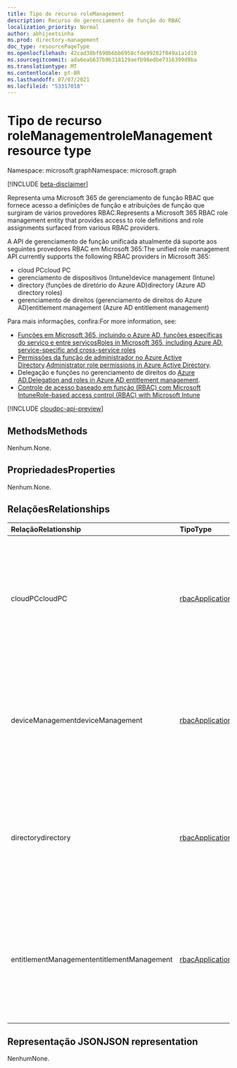 ```yaml
---
title: Tipo de recurso roleManagement
description: Recurso de gerenciamento de função do RBAC
localization_priority: Normal
author: abhijeetsinha
ms.prod: directory-management
doc_type: resourcePageType
ms.openlocfilehash: 42cad38bf690b6bb6958cfde99282f049a1a1d10
ms.sourcegitcommit: ada6eab637b9b318129aefb98edbe7316399d9ba
ms.translationtype: MT
ms.contentlocale: pt-BR
ms.lasthandoff: 07/07/2021
ms.locfileid: "53317018"
---
```

# <a name="rolemanagement-resource-type"></a><span data-ttu-id="3b4ad-103">Tipo de recurso roleManagement</span><span class="sxs-lookup"><span data-stu-id="3b4ad-103">roleManagement resource type</span></span>

<span data-ttu-id="3b4ad-104">Namespace: microsoft.graph</span><span class="sxs-lookup"><span data-stu-id="3b4ad-104">Namespace: microsoft.graph</span></span>

[!INCLUDE [beta-disclaimer](../../includes/beta-disclaimer.md)]

<span data-ttu-id="3b4ad-105">Representa uma Microsoft 365 de gerenciamento de função RBAC que fornece acesso a definições de função e atribuições de função que surgiram de vários provedores RBAC.</span><span class="sxs-lookup"><span data-stu-id="3b4ad-105">Represents a Microsoft 365 RBAC role management entity that provides access to role definitions and role assignments surfaced from various RBAC providers.</span></span> 

<span data-ttu-id="3b4ad-106">A API de gerenciamento de função unificada atualmente dá suporte aos seguintes provedores RBAC em Microsoft 365:</span><span class="sxs-lookup"><span data-stu-id="3b4ad-106">The unified role management API currently supports the following RBAC providers in Microsoft 365:</span></span>
- <span data-ttu-id="3b4ad-107">cloud PC</span><span class="sxs-lookup"><span data-stu-id="3b4ad-107">cloud PC</span></span> 
- <span data-ttu-id="3b4ad-108">gerenciamento de dispositivos (Intune)</span><span class="sxs-lookup"><span data-stu-id="3b4ad-108">device management (Intune)</span></span>
- <span data-ttu-id="3b4ad-109">directory (funções de diretório do Azure AD)</span><span class="sxs-lookup"><span data-stu-id="3b4ad-109">directory (Azure AD directory roles)</span></span>
- <span data-ttu-id="3b4ad-110">gerenciamento de direitos (gerenciamento de direitos do Azure AD)</span><span class="sxs-lookup"><span data-stu-id="3b4ad-110">entitlement management (Azure AD entitlement management)</span></span>
 
<span data-ttu-id="3b4ad-111">Para mais informações, confira:</span><span class="sxs-lookup"><span data-stu-id="3b4ad-111">For more information, see:</span></span> 
* [<span data-ttu-id="3b4ad-112">Funções em Microsoft 365, incluindo o Azure AD, funções específicas do serviço e entre serviços</span><span class="sxs-lookup"><span data-stu-id="3b4ad-112">Roles in Microsoft 365, including Azure AD, service-specific and cross-service roles</span></span>](/azure/active-directory/roles/concept-understand-roles#how-azure-ad-roles-are-different-from-other-microsoft-365-roles) 
* <span data-ttu-id="3b4ad-113">[Permissões da função de administrador no Azure Active Directory](/azure/active-directory/users-groups-roles/directory-assign-admin-roles).</span><span class="sxs-lookup"><span data-stu-id="3b4ad-113">[Administrator role permissions in Azure Active Directory](/azure/active-directory/users-groups-roles/directory-assign-admin-roles).</span></span>
* <span data-ttu-id="3b4ad-114">Delegação e funções no gerenciamento de direitos do [Azure AD.](/azure/active-directory/governance/entitlement-management-delegate)</span><span class="sxs-lookup"><span data-stu-id="3b4ad-114">[Delegation and roles in Azure AD entitlement management](/azure/active-directory/governance/entitlement-management-delegate).</span></span>
* [<span data-ttu-id="3b4ad-115">Controle de acesso baseado em função (RBAC) com Microsoft Intune</span><span class="sxs-lookup"><span data-stu-id="3b4ad-115">Role-based access control (RBAC) with Microsoft Intune</span></span>](/mem/intune/fundamentals/role-based-access-control)

[!INCLUDE [cloudpc-api-preview](../../includes/cloudpc-api-preview.md)]

## <a name="methods"></a><span data-ttu-id="3b4ad-116">Methods</span><span class="sxs-lookup"><span data-stu-id="3b4ad-116">Methods</span></span>

<span data-ttu-id="3b4ad-117">Nenhum.</span><span class="sxs-lookup"><span data-stu-id="3b4ad-117">None.</span></span>

## <a name="properties"></a><span data-ttu-id="3b4ad-118">Propriedades</span><span class="sxs-lookup"><span data-stu-id="3b4ad-118">Properties</span></span>

<span data-ttu-id="3b4ad-119">Nenhum.</span><span class="sxs-lookup"><span data-stu-id="3b4ad-119">None.</span></span>

## <a name="relationships"></a><span data-ttu-id="3b4ad-120">Relações</span><span class="sxs-lookup"><span data-stu-id="3b4ad-120">Relationships</span></span>

| <span data-ttu-id="3b4ad-121">Relação</span><span class="sxs-lookup"><span data-stu-id="3b4ad-121">Relationship</span></span> | <span data-ttu-id="3b4ad-122">Tipo</span><span class="sxs-lookup"><span data-stu-id="3b4ad-122">Type</span></span>        | <span data-ttu-id="3b4ad-123">Descrição</span><span class="sxs-lookup"><span data-stu-id="3b4ad-123">Description</span></span> |
|:-------------|:------------|:------------|
|<span data-ttu-id="3b4ad-124">cloudPC</span><span class="sxs-lookup"><span data-stu-id="3b4ad-124">cloudPC</span></span>|[<span data-ttu-id="3b4ad-125">rbacApplicationMultiple</span><span class="sxs-lookup"><span data-stu-id="3b4ad-125">rbacApplicationMultiple</span></span>](rbacapplicationmultiple.md)|<span data-ttu-id="3b4ad-126">Fornece acesso a definições de função e atribuições de função de um provedor de RBAC de computador na nuvem.</span><span class="sxs-lookup"><span data-stu-id="3b4ad-126">Provides access to role definitions and role assignments of a cloud PC RBAC provider.</span></span> <span data-ttu-id="3b4ad-127">Somente leitura.</span><span class="sxs-lookup"><span data-stu-id="3b4ad-127">Read-only.</span></span> <span data-ttu-id="3b4ad-128">Anulável.</span><span class="sxs-lookup"><span data-stu-id="3b4ad-128">Nullable.</span></span>|
|<span data-ttu-id="3b4ad-129">deviceManagement</span><span class="sxs-lookup"><span data-stu-id="3b4ad-129">deviceManagement</span></span>|[<span data-ttu-id="3b4ad-130">rbacApplicationMultiple</span><span class="sxs-lookup"><span data-stu-id="3b4ad-130">rbacApplicationMultiple</span></span>](rbacapplicationmultiple.md)| <span data-ttu-id="3b4ad-131">Fornece acesso a definições de função e atribuições de função de um provedor do Intune RBAC.</span><span class="sxs-lookup"><span data-stu-id="3b4ad-131">Provides access to role definitions and role assignments of an Intune RBAC provider.</span></span> <span data-ttu-id="3b4ad-132">Somente leitura.</span><span class="sxs-lookup"><span data-stu-id="3b4ad-132">Read-only.</span></span> <span data-ttu-id="3b4ad-133">Anulável.</span><span class="sxs-lookup"><span data-stu-id="3b4ad-133">Nullable.</span></span>|
|<span data-ttu-id="3b4ad-134">directory</span><span class="sxs-lookup"><span data-stu-id="3b4ad-134">directory</span></span>|[<span data-ttu-id="3b4ad-135">rbacApplication</span><span class="sxs-lookup"><span data-stu-id="3b4ad-135">rbacApplication</span></span>](rbacapplication.md)|<span data-ttu-id="3b4ad-136">Fornece acesso a definições de função e atribuições de função de um provedor do Azure AD RBAC.</span><span class="sxs-lookup"><span data-stu-id="3b4ad-136">Provides access to role definitions and role assignments of an Azure AD RBAC provider.</span></span> <span data-ttu-id="3b4ad-137">Somente leitura.</span><span class="sxs-lookup"><span data-stu-id="3b4ad-137">Read-only.</span></span> <span data-ttu-id="3b4ad-138">Anulável.</span><span class="sxs-lookup"><span data-stu-id="3b4ad-138">Nullable.</span></span>|
|<span data-ttu-id="3b4ad-139">entitlementManagement</span><span class="sxs-lookup"><span data-stu-id="3b4ad-139">entitlementManagement</span></span>|[<span data-ttu-id="3b4ad-140">rbacApplication</span><span class="sxs-lookup"><span data-stu-id="3b4ad-140">rbacApplication</span></span>](rbacapplication.md)| <span data-ttu-id="3b4ad-141">Fornece acesso a definições de função e atribuições de função do gerenciamento de direitos do Azure AD.</span><span class="sxs-lookup"><span data-stu-id="3b4ad-141">Provides access to role definitions and role assignments of Azure AD entitlement management.</span></span> <span data-ttu-id="3b4ad-142">Somente leitura.</span><span class="sxs-lookup"><span data-stu-id="3b4ad-142">Read-only.</span></span> <span data-ttu-id="3b4ad-143">Anulável.</span><span class="sxs-lookup"><span data-stu-id="3b4ad-143">Nullable.</span></span>|

## <a name="json-representation"></a><span data-ttu-id="3b4ad-144">Representação JSON</span><span class="sxs-lookup"><span data-stu-id="3b4ad-144">JSON representation</span></span>

<span data-ttu-id="3b4ad-145">Nenhum</span><span class="sxs-lookup"><span data-stu-id="3b4ad-145">None.</span></span>

<!-- uuid: 16cd6b66-4b1a-43a1-adaf-3a886856ed98
2019-02-04 14:57:30 UTC -->
<!-- {
  "type": "#page.annotation",
  "description": "roleManagement resource",
  "keywords": "",
  "section": "documentation",
  "tocPath": ""
}-->

